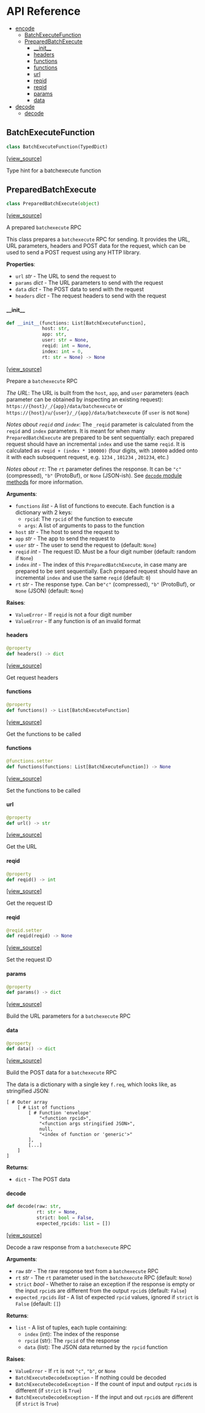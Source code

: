# API Reference

* [encode](#encode)
  * [BatchExecuteFunction](#encode.BatchExecuteFunction)
  * [PreparedBatchExecute](#encode.PreparedBatchExecute)
    * [\_\_init\_\_](#encode.PreparedBatchExecute.__init__)
    * [headers](#encode.PreparedBatchExecute.headers)
    * [functions](#encode.PreparedBatchExecute.functions)
    * [functions](#encode.PreparedBatchExecute.functions)
    * [url](#encode.PreparedBatchExecute.url)
    * [reqid](#encode.PreparedBatchExecute.reqid)
    * [reqid](#encode.PreparedBatchExecute.reqid)
    * [params](#encode.PreparedBatchExecute.params)
    * [data](#encode.PreparedBatchExecute.data)
* [decode](#decode)
  * [decode](#decode.decode)

## BatchExecuteFunction

```python
class BatchExecuteFunction(TypedDict)
```

[[view_source]](https://github.com/pndurette/gbatchexecute/blob/7a05633b5c6642d4efa1b4865a7b9e0ed9554c47/gbatchexecute/encode.py#L8)

Type hint for a batchexecute function

## PreparedBatchExecute

```python
class PreparedBatchExecute(object)
```

[[view_source]](https://github.com/pndurette/gbatchexecute/blob/7a05633b5c6642d4efa1b4865a7b9e0ed9554c47/gbatchexecute/encode.py#L15)

A prepared ``batchexecute`` RPC

This class prepares a ``batchexecute`` RPC for sending.
It provides the URL, URL parameters, headers and POST data for the request,
which can be used to send a POST request using any HTTP library.

**Properties**:
  * ``url`` _str_ - The URL to send the request to
  * ``params`` _dict_ - The URL parameters to send with the request
  * ``data`` _dict_ - The POST data to send with the request
  * ``headers`` _dict_ -  The request headers to send with the request

#### \_\_init\_\_

```python
def __init__(functions: List[BatchExecuteFunction],
             host: str,
             app: str,
             user: str = None,
             reqid: int = None,
             index: int = 0,
             rt: str = None) -> None
```

[[view_source]](https://github.com/pndurette/gbatchexecute/blob/7a05633b5c6642d4efa1b4865a7b9e0ed9554c47/gbatchexecute/encode.py#L30)

Prepare a ``batchexecute`` RPC

_The URL_: The URL is built from the ``host``, ``app``, and ``user`` parameters
(each parameter can be obtained by inspecting an existing request):
``https://{host}/_/{app}/data/batchexecute`` or
``https://{host}/u/{user}/_/{app}/data/batchexecute`` (if ``user`` is not ``None``)

_Notes about ``reqid`` and ``index``_:
The ``_reqid`` parameter is calculated from the ``reqid`` and ``index`` parameters.
It is meant for when many ``PreparedBatchExecute`` are prepared to be sent sequentially:
each prepared request should have an incremental ``index`` and use the same ``reqid``.
It is calculated as ``reqid + (index * 100000)`` (four digits, with ``100000`` added
onto it with each subsequent request, e.g. ``1234`` , ``101234`` , ``201234``, etc.)

_Notes about ``rt``_:
The ``rt`` parameter defines the response. It can be ``"c"`` (compressed),
``"b"`` (ProtoBuf), or ``None`` (JSON-ish). See [``decode`` module methods](#decode)
for more information.

**Arguments**:

- `functions` _list_ - A list of functions to execute. Each function is a dictionary with 2 keys:
  * ``rpcid``: The ``rpcid`` of the function to execute
  * ``args``: A list of arguments to pass to the function
- `host` _str_ - The host to send the request to
- `app` _str_ - The app to send the request to
- `user` _str_ - The user to send the request to (default: ``None``)
- `reqid` _int_ - The request ID. Must be a four digit number (default: random if ``None``)
- `index` _int_ - The index of this ``PreparedBatchExecute``, in case many are prepared to
  be sent sequentially. Each prepared request should have an incremental ``index``
  and use the same ``reqid`` (default: ``0``)
- `rt` _str_ - The response type. Can be``"c"`` (compressed),
  ``"b"`` (ProtoBuf), or ``None`` (JSON) (default: ``None``)
  

**Raises**:

- `ValueError` - If ``reqid`` is not a four digit number
- `ValueError` - If any function is of an invalid format

#### headers

```python
@property
def headers() -> dict
```

[[view_source]](https://github.com/pndurette/gbatchexecute/blob/7a05633b5c6642d4efa1b4865a7b9e0ed9554c47/gbatchexecute/encode.py#L92)

Get request headers

#### functions

```python
@property
def functions() -> List[BatchExecuteFunction]
```

[[view_source]](https://github.com/pndurette/gbatchexecute/blob/7a05633b5c6642d4efa1b4865a7b9e0ed9554c47/gbatchexecute/encode.py#L99)

Get the functions to be called

#### functions

```python
@functions.setter
def functions(functions: List[BatchExecuteFunction]) -> None
```

[[view_source]](https://github.com/pndurette/gbatchexecute/blob/7a05633b5c6642d4efa1b4865a7b9e0ed9554c47/gbatchexecute/encode.py#L104)

Set the functions to be called

#### url

```python
@property
def url() -> str
```

[[view_source]](https://github.com/pndurette/gbatchexecute/blob/7a05633b5c6642d4efa1b4865a7b9e0ed9554c47/gbatchexecute/encode.py#L117)

Get the URL

#### reqid

```python
@property
def reqid() -> int
```

[[view_source]](https://github.com/pndurette/gbatchexecute/blob/7a05633b5c6642d4efa1b4865a7b9e0ed9554c47/gbatchexecute/encode.py#L125)

Get the request ID

#### reqid

```python
@reqid.setter
def reqid(reqid) -> None
```

[[view_source]](https://github.com/pndurette/gbatchexecute/blob/7a05633b5c6642d4efa1b4865a7b9e0ed9554c47/gbatchexecute/encode.py#L130)

Set the request ID

#### params

```python
@property
def params() -> dict
```

[[view_source]](https://github.com/pndurette/gbatchexecute/blob/7a05633b5c6642d4efa1b4865a7b9e0ed9554c47/gbatchexecute/encode.py#L140)

Build the URL parameters for a ``batchexecute`` RPC

#### data

```python
@property
def data() -> dict
```

[[view_source]](https://github.com/pndurette/gbatchexecute/blob/7a05633b5c6642d4efa1b4865a7b9e0ed9554c47/gbatchexecute/encode.py#L154)

Build the POST data for a ``batchexecute`` RPC

The data is a dictionary with a single key ``f.req``,
which looks like, as stringified JSON:


```
[ # Outer array
    [ # List of functions
        [ # Function 'envelope'
            "<function rpcid>",
            "<function args stringified JSON>",
            null,
            "<index of function or 'generic'>"
        ],
        [...]
    ]
]
```

**Returns**:

- `dict` - The POST data

#### decode

```python
def decode(raw: str,
           rt: str = None,
           strict: bool = False,
           expected_rpcids: list = [])
```

[[view_source]](https://github.com/pndurette/gbatchexecute/blob/7a05633b5c6642d4efa1b4865a7b9e0ed9554c47/gbatchexecute/decode.py#L194)

Decode a raw response from a ``batchexecute`` RPC

**Arguments**:

- `raw` _str_ - The raw response text from a ``batchexecute`` RPC
- `rt` _str_ - The ``rt`` parameter used in the ``batchexecute`` RPC (default: ``None``)
- `strict` _bool_ - Whether to raise an exception if the response is empty
  or the input ``rpcid``s are different from the output ``rpcid``s (default: ``False``)
- `expected_rpcids` _list_ - A list of expected ``rpcid`` values,
  ignored if ``strict`` is ``False`` (default: ``[]``)
  

**Returns**:

- `list` - A list of tuples, each tuple containing:
  * ``index`` (int): The index of the response
  * ``rpcid`` (str): The ``rpcid`` of the response
  * ``data`` (list): The JSON data returned by the ``rpcid`` function
  

**Raises**:

- `ValueError` - If ``rt`` is not ``"c"``, ``"b"``, or ``None``
- `BatchExecuteDecodeException` - If nothing could be decoded
- `BatchExecuteDecodeException` - If the count of input and output ``rpcid``s is different
  (if ``strict`` is ``True``)
- `BatchExecuteDecodeException` - If the input and out ``rpcid``s are different
  (if ``strict`` is ``True``)

